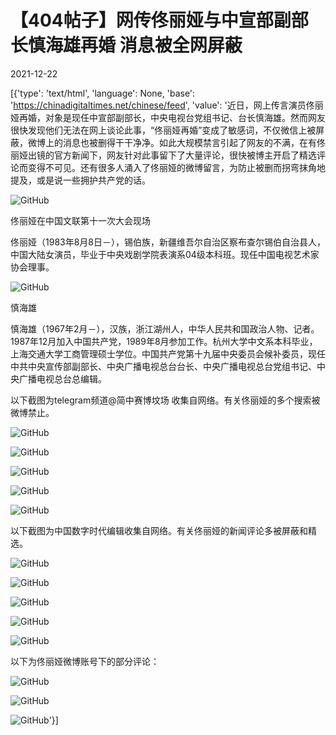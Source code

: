# 【404帖子】网传佟丽娅与中宣部副部长慎海雄再婚  消息被全网屏蔽

2021-12-22

[{'type': 'text/html', 'language': None, 'base': 'https://chinadigitaltimes.net/chinese/feed', 'value': '近日，网上传言演员佟丽娅再婚，对象是现任中宣部副部长，中央电视台党组书记、台长慎海雄。然而网友很快发现他们无法在网上谈论此事，“佟丽娅再婚”变成了敏感词，不仅微信上被屏蔽，微博上的消息也被删得干干净净。如此大规模禁言引起了网友的不满，在有佟丽娅出镜的官方新闻下，网友针对此事留下了大量评论，很快被博主开启了精选评论而变得不可见。还有很多人涌入了佟丽娅的微博留言，为防止被删而拐弯抹角地提及，或是说一些拥护共产党的话。

![GitHub](https://chinadigitaltimes.net/chinese/files/2021/12/4295214dly1gxlspa5u7aj20u013z45a.jpg)

佟丽娅在中国文联第十一次大会现场

佟丽娅（1983年8月8日－），锡伯族，新疆维吾尔自治区察布查尔锡伯自治县人，中国大陆女演员，毕业于中央戏剧学院表演系04级本科班。现任中国电视艺术家协会理事。

![GitHub](https://chinadigitaltimes.net/chinese/files/2021/12/慎海雄.jpg)

慎海雄

慎海雄（1967年2月－），汉族，浙江湖州人，中华人民共和国政治人物、记者。1987年12月加入中国共产党，1989年8月参加工作。杭州大学中文系本科毕业，上海交通大学工商管理硕士学位。中国共产党第十九届中央委员会候补委员，现任中共中央宣传部副部长、中央广播电视总台台长、中央广播电视总台党组书记、中央广播电视总台总编辑。



以下截图为telegram频道@简中赛博坟场 收集自网络。有关佟丽娅的多个搜索被微博禁止。

![GitHub](https://chinadigitaltimes.net/chinese/files/2021/12/IMG_4525.jpg)

![GitHub](https://chinadigitaltimes.net/chinese/files/2021/12/IMG_4526.jpg)

![GitHub](https://chinadigitaltimes.net/chinese/files/2021/12/IMG_4527.jpg)

![GitHub](https://chinadigitaltimes.net/chinese/files/2021/12/IMG_4528.jpg)

![GitHub](https://chinadigitaltimes.net/chinese/files/2021/12/IMG_4529.jpg)

以下截图为中国数字时代编辑收集自网络。有关佟丽娅的新闻评论多被屏蔽和精选。

![GitHub](https://chinadigitaltimes.net/chinese/files/2021/12/IMG_4542.jpeg)

![GitHub](https://chinadigitaltimes.net/chinese/files/2021/12/IMG_4543.jpeg)

![GitHub](https://chinadigitaltimes.net/chinese/files/2021/12/佟丽娅1.jpg)

![GitHub](https://chinadigitaltimes.net/chinese/files/2021/12/佟丽娅2.jpg)

![GitHub](https://chinadigitaltimes.net/chinese/files/2021/12/佟丽娅3.jpg)

以下为佟丽娅微博账号下的部分评论：

![GitHub](https://chinadigitaltimes.net/chinese/files/2021/12/屏幕快照-2021-12-21-下午10.37.42.png)

![GitHub](https://chinadigitaltimes.net/chinese/files/2021/12/屏幕快照-2021-12-21-下午10.38.21.png)

![GitHub](https://chinadigitaltimes.net/chinese/files/2021/12/屏幕快照-2021-12-21-下午10.38.41.png)'}]